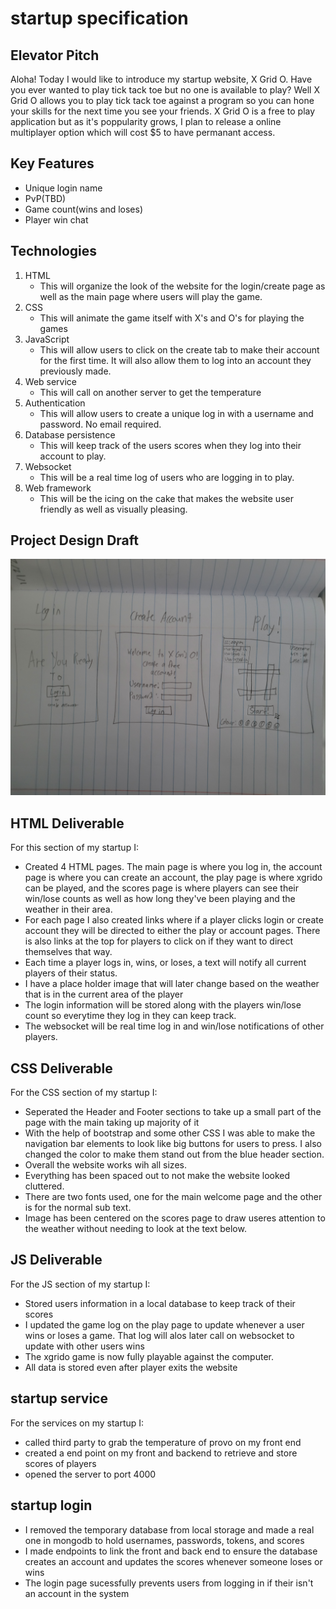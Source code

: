 # startup specification
## Elevator Pitch
Aloha! Today I would like to introduce my startup website, X Grid O. Have you ever wanted to play tick tack toe but no one is available to play? Well X Grid O allows you to play tick tack toe against a program so you can hone your skills for the next time you see your friends. X Grid O is a free to play application but as it's poppularity grows, I plan to release a online multiplayer option which will cost $5 to have permanant access.

## Key Features
- Unique login name
- PvP(TBD)
- Game count(wins and loses)
- Player win chat

## Technologies 
1. HTML
    - This will organize the look of the website for the login/create page as well as the main page where users will play the game.
2. CSS
    - This will animate the game itself with X's and O's for playing the games
3. JavaScript
    - This will allow users to click on the create tab to make their account for the first time. It will also allow them to log into an account they previously made.
4. Web service
    - This will call on another server to get the temperature
5. Authentication
    - This will allow users to create a unique log in with a username and password. No email required.
6. Database persistence
    - This will keep track of the users scores when they log into their account to play.
7. Websocket
    - This will be a real time log of users who are logging in to play.
8. Web framework
    - This will be the icing on the cake that makes the website user friendly as well as visually pleasing.

## Project Design Draft
![Alt text](20240115_115735.jpg)

## HTML Deliverable
For this section of my startup I:
* Created 4 HTML pages. The main page is where you log in, the account page is where you can create an account, the play page is where xgrido can be played, and the scores page is where players can see their win/lose counts as well as how long they've been playing and the weather in their area.
* For each page I also created links where if a player clicks login or create account they will be directed to either the play or account pages. There is also links at the top for players to click on if they want to direct themselves that way.
* Each time a player logs in, wins, or loses, a text will notify all current players of their status.
* I have a place holder image that will later change based on the weather that is in the current area of the player
* The login information will be stored along with the players win/lose count so everytime they log in they can keep track.
* The websocket will be real time log in and win/lose notifications of other players.

## CSS Deliverable
For the CSS section of my startup I:
* Seperated the Header and Footer sections to take up a small part of the page with the main taking up majority of it
* With the help of bootstrap and some other CSS I was able to make the navigation bar elements to look like big buttons for users to press. I also changed the color to make them stand out from the blue header section.
* Overall the website works wih all sizes.
* Everything has been spaced out to not make the website looked cluttered.
* There are two fonts used, one for the main welcome page and the other is for the normal sub text.
* Image has been centered on the scores page to draw useres attention to the weather without needing to look at the text below.

## JS Deliverable
For the JS section of my startup I:
* Stored users information in a local database to keep track of their scores
* I updated the game log on the play page to update whenever a user wins or loses a game. That log will alos later call on websocket to update with other users wins
* The xgrido game is now fully playable against the computer.
* All data is stored even after player exits the website

## startup service
For the services on my startup I:
* called third party to grab the temperature of provo on my front end
* created a end point on my front and backend to retrieve and store scores of players
* opened the server to port 4000

## startup login
* I removed the temporary database from local storage and made a real one in mongodb to hold usernames, passwords, tokens, and scores
* I made endpoints to link the front and back end to ensure the database creates an account and updates the scores whenever someone loses or wins
* The login page sucessfully prevents users from logging in if their isn't an account in the system